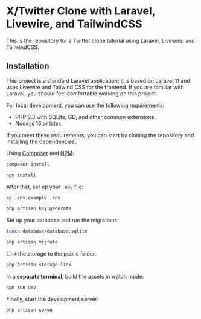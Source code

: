 # X/Twitter Clone with Laravel, Livewire, and TailwindCSS

This is the repository for a Twitter clone tutorial using Laravel, Livewire, and TailwindCSS.

## Installation

This project is a standard Laravel application; it is based on Laravel 11 and uses Livewire and Tailwind CSS for the frontend. If you are familiar with Laravel, you should feel comfortable working on this project.

For local development, you can use the following requirements:

- PHP 8.3 with SQLite, GD, and other common extensions.
- Node.js 16 or later.

If you meet these requirements, you can start by cloning the repository and installing the dependencies.

Using [Composer](https://getcomposer.org) and [NPM](https://www.npmjs.com):

```bash
composer install

npm install
```

After that, set up your `.env` file:

```bash
cp .env.example .env

php artisan key:generate
```

Set up your database and run the migrations:

```bash
touch database/database.sqlite

php artisan migrate
```

Link the storage to the public folder.

```bash
php artisan storage:link
```

In a **separate terminal**, build the assets in watch mode:

```bash
npm run dev
```

Finally, start the development server:

```bash
php artisan serve
```
